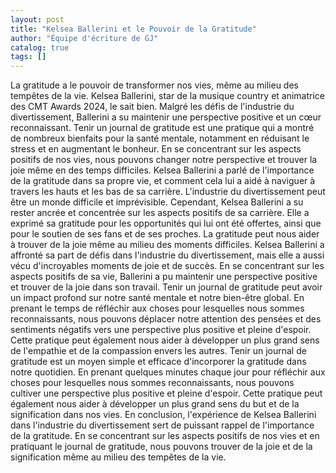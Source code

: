 ```yaml
---
layout: post
title: "Kelsea Ballerini et le Pouvoir de la Gratitude"
author: "Équipe d'écriture de GJ"
catalog: true
tags: []
---
```

La gratitude a le pouvoir de transformer nos vies, même au milieu des tempêtes de la vie. Kelsea Ballerini, star de la musique country et animatrice des CMT Awards 2024, le sait bien. Malgré les défis de l'industrie du divertissement, Ballerini a su maintenir une perspective positive et un cœur reconnaissant. Tenir un journal de gratitude est une pratique qui a montré de nombreux bienfaits pour la santé mentale, notamment en réduisant le stress et en augmentant le bonheur. En se concentrant sur les aspects positifs de nos vies, nous pouvons changer notre perspective et trouver la joie même en des temps difficiles. Kelsea Ballerini a parlé de l'importance de la gratitude dans sa propre vie, et comment cela lui a aidé à naviguer à travers les hauts et les bas de sa carrière. L'industrie du divertissement peut être un monde difficile et imprévisible. Cependant, Kelsea Ballerini a su rester ancrée et concentrée sur les aspects positifs de sa carrière. Elle a exprimé sa gratitude pour les opportunités qui lui ont été offertes, ainsi que pour le soutien de ses fans et de ses proches. La gratitude peut nous aider à trouver de la joie même au milieu des moments difficiles. Kelsea Ballerini a affronté sa part de défis dans l'industrie du divertissement, mais elle a aussi vécu d'incroyables moments de joie et de succès. En se concentrant sur les aspects positifs de sa vie, Ballerini a pu maintenir une perspective positive et trouver de la joie dans son travail. Tenir un journal de gratitude peut avoir un impact profond sur notre santé mentale et notre bien-être global. En prenant le temps de réfléchir aux choses pour lesquelles nous sommes reconnaissants, nous pouvons déplacer notre attention des pensées et des sentiments négatifs vers une perspective plus positive et pleine d'espoir. Cette pratique peut également nous aider à développer un plus grand sens de l'empathie et de la compassion envers les autres. Tenir un journal de gratitude est un moyen simple et efficace d'incorporer la gratitude dans notre quotidien. En prenant quelques minutes chaque jour pour réfléchir aux choses pour lesquelles nous sommes reconnaissants, nous pouvons cultiver une perspective plus positive et pleine d'espoir. Cette pratique peut également nous aider à développer un plus grand sens du but et de la signification dans nos vies. En conclusion, l'expérience de Kelsea Ballerini dans l'industrie du divertissement sert de puissant rappel de l'importance de la gratitude. En se concentrant sur les aspects positifs de nos vies et en pratiquant le journal de gratitude, nous pouvons trouver de la joie et de la signification même au milieu des tempêtes de la vie.